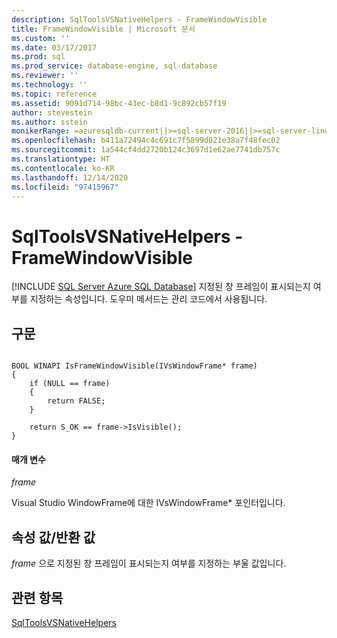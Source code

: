 ```yaml
---
description: SqlToolsVSNativeHelpers - FrameWindowVisible
title: FrameWindowVisible | Microsoft 문서
ms.custom: ''
ms.date: 03/17/2017
ms.prod: sql
ms.prod_service: database-engine, sql-database
ms.reviewer: ''
ms.technology: ''
ms.topic: reference
ms.assetid: 9091d714-98bc-43ec-b8d1-9c892cb57f19
author: stevestein
ms.author: sstein
monikerRange: =azuresqldb-current||>=sql-server-2016||>=sql-server-linux-2017||=azuresqldb-mi-current
ms.openlocfilehash: b411a72494c4c691c7f5899d021e38a7f48fec02
ms.sourcegitcommit: 1a544cf4dd2720b124c3697d1e62ae7741db757c
ms.translationtype: HT
ms.contentlocale: ko-KR
ms.lasthandoff: 12/14/2020
ms.locfileid: "97415967"
---
```

# <a name="sqltoolsvsnativehelpers---framewindowvisible"></a>SqlToolsVSNativeHelpers - FrameWindowVisible
[!INCLUDE [SQL Server Azure SQL Database](../includes/applies-to-version/sql-asdb.md)]
  지정된 창 프레임이 표시되는지 여부를 지정하는 속성입니다. 도우미 메서드는 관리 코드에서 사용됩니다.  
  
## <a name="syntax"></a>구문  
  
```  
  
BOOL WINAPI IsFrameWindowVisible(IVsWindowFrame* frame)  
{  
    if (NULL == frame)  
    {  
        return FALSE;  
    }  
  
    return S_OK == frame->IsVisible();  
}  
```  
  
#### <a name="parameters"></a>매개 변수  
 *frame*  
  
 Visual Studio WindowFrame에 대한 IVsWindowFrame* 포인터입니다.  
  
## <a name="property-valuereturn-value"></a>속성 값/반환 값  
 *frame* 으로 지정된 창 프레임이 표시되는지 여부를 지정하는 부울 값입니다.  
  
## <a name="see-also"></a>관련 항목  
 [SqlToolsVSNativeHelpers](../relational-databases/sqltoolsvsnativehelpers.md)  
  
  
